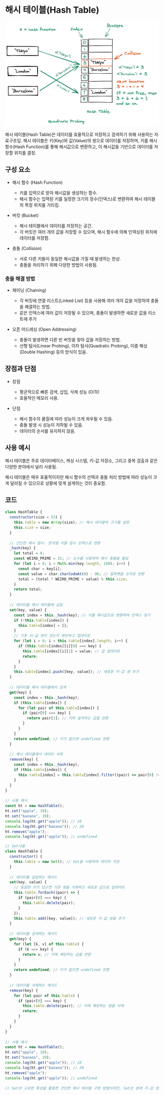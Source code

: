 # 해시 테이블(Hash Table)

![해시 테이블](./src/hashTable.png)

해시 테이블(Hash Table)은 데이터를 효율적으로 저장하고 검색하기 위해 사용하는 자료구조임. 해시 테이블은 키(Key)와 값(Value)의 쌍으로 데이터를 저장하며, 키를 해시 함수(Hash Function)를 통해 해시값으로 변환하고, 이 해시값을 기반으로 데이터를 저장할 위치를 결정.

## 구성 요소

- 해시 함수 (Hash Function)

  - 키를 입력으로 받아 해시값을 생성하는 함수.
  - 해시 함수는 입력된 키를 일정한 크기의 정수(인덱스)로 변환하여 해시 테이블의 특정 위치를 가리킴.

- 버킷 (Bucket)

  - 해시 테이블에서 데이터를 저장하는 공간.
  - 각 버킷은 여러 개의 값을 저장할 수 있으며, 해시 함수에 의해 인덱싱된 위치에 데이터를 저장함.

- 충돌 (Collision)
  - 서로 다른 키들이 동일한 해시값을 가질 때 발생하는 현상.
  - 충돌을 처리하기 위해 다양한 방법이 사용됨.

### 충돌 해결 방법

- 체이닝 (Chaining)

  - 각 버킷에 연결 리스트(Linked List) 등을 사용해 여러 개의 값을 저장하여 충돌을 해결하는 방법.
  - 같은 인덱스에 여러 값이 저장될 수 있으며, 충돌이 발생하면 새로운 값을 리스트에 추가

- 오픈 어드레싱 (Open Addressing)
  - 충돌이 발생하면 다른 빈 버킷을 찾아 값을 저장하는 방법.
  - 선형 탐사(Linear Probing), 이차 탐사(Quadratic Probing), 이중 해싱(Double Hashing) 등의 방식이 있음.

## 장점과 단점

- 장점

  - 평균적으로 빠른 검색, 삽입, 삭제 성능 (O(1))
  - 효율적인 메모리 사용.

- 단점

  - 해시 함수의 품질에 따라 성능이 크게 좌우될 수 있음.
  - 충돌 발생 시 성능이 저하될 수 있음.
  - 데이터의 순서를 유지하지 않음.

## 사용 예시

해시 테이블은 주로 데이터베이스, 캐싱 시스템, 키-값 저장소, 그리고 중복 검출과 같은 다양한 분야에서 널리 사용됨.

해시 테이블은 매우 효율적이지만 해시 함수의 선택과 충돌 처리 방법에 따라 성능이 크게 달라질 수 있으므로 상황에 맞게 설계하는 것이 중요함.

## 코드

```javascript
class HashTable {
  constructor(size = 53) {
    this.table = new Array(size); // 해시 테이블의 크기를 설정
    this.size = size;
  }

  // 간단한 해시 함수: 문자열 키를 정수 인덱스로 변환
  _hash(key) {
    let total = 0;
    const WEIRD_PRIME = 31; // 소수를 사용하여 해시 충돌을 줄임
    for (let i = 0; i < Math.min(key.length, 100); i++) {
      const char = key[i];
      const value = char.charCodeAt(0) - 96; // 알파벳을 숫자로 변환
      total = (total * WEIRD_PRIME + value) % this.size;
    }
    return total;
  }

  // 데이터를 해시 테이블에 삽입
  set(key, value) {
    const index = this._hash(key); // 키를 해시값으로 변환하여 인덱스 찾기
    if (!this.table[index]) {
      this.table[index] = [];
    }
    // 기존 키-값 쌍이 있는지 확인하고 업데이트
    for (let i = 0; i < this.table[index].length; i++) {
      if (this.table[index][i][0] === key) {
        this.table[index][i][1] = value; // 값 업데이트
        return;
      }
    }
    this.table[index].push([key, value]); // 새로운 키-값 쌍 추가
  }

  // 데이터를 해시 테이블에서 검색
  get(key) {
    const index = this._hash(key);
    if (this.table[index]) {
      for (let pair of this.table[index]) {
        if (pair[0] === key) {
          return pair[1]; // 키와 일치하는 값을 반환
        }
      }
    }
    return undefined; // 키가 없으면 undefined 반환
  }

  // 해시 테이블에서 데이터 삭제
  remove(key) {
    const index = this._hash(key);
    if (this.table[index]) {
      this.table[index] = this.table[index].filter((pair) => pair[0] !== key); // 키에 해당하는 쌍을 제거
    }
  }
}

// 사용 예시
const ht = new HashTable();
ht.set("apple", 10);
ht.set("banana", 20);
console.log(ht.get("apple")); // 10
console.log(ht.get("banana")); // 20
ht.remove("apple");
console.log(ht.get("apple")); // undefined
```

```javascript
// Set사용
class HashTable {
  constructor() {
    this.table = new Set(); // Set을 사용하여 데이터 저장
  }

  // 데이터를 삽입하는 메서드
  set(key, value) {
    // 동일한 키가 있으면 기존 쌍을 삭제하고 새로운 값으로 업데이트
    this.table.forEach((pair) => {
      if (pair[0] === key) {
        this.table.delete(pair);
      }
    });
    this.table.add([key, value]); // 새로운 키-값 쌍을 추가
  }

  // 데이터를 검색하는 메서드
  get(key) {
    for (let [k, v] of this.table) {
      if (k === key) {
        return v; // 키에 해당하는 값을 반환
      }
    }
    return undefined; // 키가 없으면 undefined 반환
  }

  // 데이터를 삭제하는 메서드
  remove(key) {
    for (let pair of this.table) {
      if (pair[0] === key) {
        this.table.delete(pair); // 키에 해당하는 쌍을 삭제
        return;
      }
    }
  }
}

// 사용 예시
const ht = new HashTable();
ht.set("apple", 10);
ht.set("banana", 20);
console.log(ht.get("apple")); // 10
console.log(ht.get("banana")); // 20
ht.remove("apple");
console.log(ht.get("apple")); // undefined

// Set의 고유한 특성을 활용한 간단한 해시 테이블 구현 방법이지만, Set은 본래 키-값 쌍의 해시 테이블보다는 Map에 가까운 데이터 구조임. Set을 활용하는 방식은 간단한 저장, 검색, 삭제 기능을 구현할 수 있지만, 실제 해시 테이블의 충돌 처리와 같은 고급 기능은 제공하지 않음.
```
